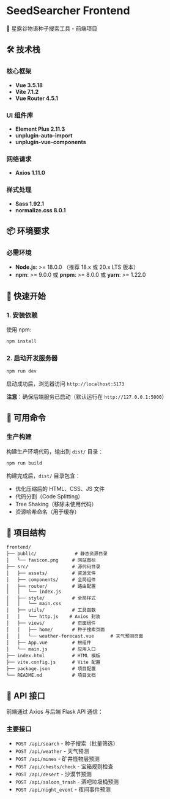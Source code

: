 # SeedSearcher Frontend

🌱 星露谷物语种子搜索工具 - 前端项目

## 🛠️ 技术栈

### 核心框架
- **Vue 3.5.18**
- **Vite 7.1.2**
- **Vue Router 4.5.1**

### UI 组件库
- **Element Plus 2.11.3**
- **unplugin-auto-import**
- **unplugin-vue-components**

### 网络请求
- **Axios 1.11.0**

### 样式处理
- **Sass 1.92.1**
- **normalize.css 8.0.1**

## 📦 环境要求

### 必需环境
- **Node.js**: >= 18.0.0 （推荐 18.x 或 20.x LTS 版本）
- **npm**: >= 9.0.0 或 **pnpm**: >= 8.0.0 或 **yarn**: >= 1.22.0

## 🚀 快速开始

### 1. 安装依赖

使用 npm:
```bash
npm install
```

### 2. 启动开发服务器

```bash
npm run dev
```

启动成功后，浏览器访问 `http://localhost:5173`

**注意**：确保后端服务已启动（默认运行在 `http://127.0.0.1:5000`）

## 📜 可用命令

### 生产构建
构建生产环境代码，输出到 `dist/` 目录：
```bash
npm run build
```

构建完成后，`dist/` 目录包含：
- 优化压缩后的 HTML、CSS、JS 文件
- 代码分割（Code Splitting）
- Tree Shaking（移除未使用代码）
- 资源哈希命名（用于缓存）

## 📁 项目结构

```
frontend/
├── public/              # 静态资源目录
│   └── favicon.png     # 网站图标
├── src/                # 源代码目录
│   ├── assets/         # 资源文件
│   ├── components/     # 全局组件
│   ├── router/         # 路由配置
│   │   └── index.js
│   ├── style/          # 全局样式
│   │   └── main.css
│   ├── utils/          # 工具函数
│   │   └── http.js    # Axios 封装
│   ├── views/          # 页面组件
│   │   ├── home/       # 种子搜索页面
│   │   └── weather-forecast.vue      # 天气预测页面
│   ├── App.vue         # 根组件
│   └── main.js         # 应用入口
├── index.html          # HTML 模板
├── vite.config.js      # Vite 配置
├── package.json        # 项目配置
└── README.md           # 项目文档
```

## 🔌 API 接口

前端通过 Axios 与后端 Flask API 通信：

### 主要接口
- `POST /api/search` - 种子搜索（批量筛选）
- `POST /api/weather` - 天气预测
- `POST /api/mines` - 矿井怪物层预测
- `POST /api/chests/check` - 宝箱规则检查
- `POST /api/desert` - 沙漠节预测
- `POST /api/saloon_trash` - 酒吧垃圾桶预测
- `POST /api/night_event` - 夜间事件预测
